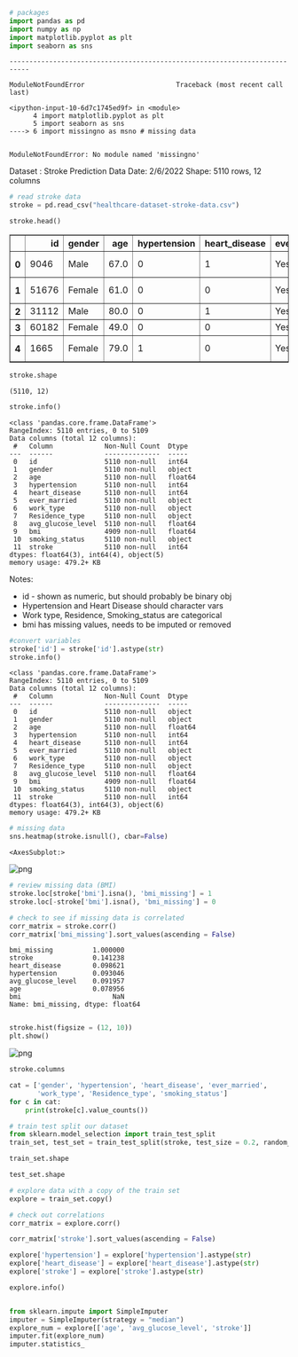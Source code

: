 ```python
# packages
import pandas as pd
import numpy as np
import matplotlib.pyplot as plt
import seaborn as sns
```


    ---------------------------------------------------------------------------

    ModuleNotFoundError                       Traceback (most recent call last)

    <ipython-input-10-6d7c1745ed9f> in <module>
          4 import matplotlib.pyplot as plt
          5 import seaborn as sns
    ----> 6 import missingno as msno # missing data
    

    ModuleNotFoundError: No module named 'missingno'

Dataset : Stroke Prediction Data
Date: 2/6/2022
Shape: 5110 rows, 12 columns

```python
# read stroke data
stroke = pd.read_csv("healthcare-dataset-stroke-data.csv")
```


```python
stroke.head()
```




<div>
<style scoped>
    .dataframe tbody tr th:only-of-type {
        vertical-align: middle;
    }

    .dataframe tbody tr th {
        vertical-align: top;
    }

    .dataframe thead th {
        text-align: right;
    }
</style>
<table border="1" class="dataframe">
  <thead>
    <tr style="text-align: right;">
      <th></th>
      <th>id</th>
      <th>gender</th>
      <th>age</th>
      <th>hypertension</th>
      <th>heart_disease</th>
      <th>ever_married</th>
      <th>work_type</th>
      <th>Residence_type</th>
      <th>avg_glucose_level</th>
      <th>bmi</th>
      <th>smoking_status</th>
      <th>stroke</th>
    </tr>
  </thead>
  <tbody>
    <tr>
      <th>0</th>
      <td>9046</td>
      <td>Male</td>
      <td>67.0</td>
      <td>0</td>
      <td>1</td>
      <td>Yes</td>
      <td>Private</td>
      <td>Urban</td>
      <td>228.69</td>
      <td>36.6</td>
      <td>formerly smoked</td>
      <td>1</td>
    </tr>
    <tr>
      <th>1</th>
      <td>51676</td>
      <td>Female</td>
      <td>61.0</td>
      <td>0</td>
      <td>0</td>
      <td>Yes</td>
      <td>Self-employed</td>
      <td>Rural</td>
      <td>202.21</td>
      <td>NaN</td>
      <td>never smoked</td>
      <td>1</td>
    </tr>
    <tr>
      <th>2</th>
      <td>31112</td>
      <td>Male</td>
      <td>80.0</td>
      <td>0</td>
      <td>1</td>
      <td>Yes</td>
      <td>Private</td>
      <td>Rural</td>
      <td>105.92</td>
      <td>32.5</td>
      <td>never smoked</td>
      <td>1</td>
    </tr>
    <tr>
      <th>3</th>
      <td>60182</td>
      <td>Female</td>
      <td>49.0</td>
      <td>0</td>
      <td>0</td>
      <td>Yes</td>
      <td>Private</td>
      <td>Urban</td>
      <td>171.23</td>
      <td>34.4</td>
      <td>smokes</td>
      <td>1</td>
    </tr>
    <tr>
      <th>4</th>
      <td>1665</td>
      <td>Female</td>
      <td>79.0</td>
      <td>1</td>
      <td>0</td>
      <td>Yes</td>
      <td>Self-employed</td>
      <td>Rural</td>
      <td>174.12</td>
      <td>24.0</td>
      <td>never smoked</td>
      <td>1</td>
    </tr>
  </tbody>
</table>
</div>




```python
stroke.shape
```




    (5110, 12)




```python
stroke.info()
```

    <class 'pandas.core.frame.DataFrame'>
    RangeIndex: 5110 entries, 0 to 5109
    Data columns (total 12 columns):
     #   Column             Non-Null Count  Dtype  
    ---  ------             --------------  -----  
     0   id                 5110 non-null   int64  
     1   gender             5110 non-null   object 
     2   age                5110 non-null   float64
     3   hypertension       5110 non-null   int64  
     4   heart_disease      5110 non-null   int64  
     5   ever_married       5110 non-null   object 
     6   work_type          5110 non-null   object 
     7   Residence_type     5110 non-null   object 
     8   avg_glucose_level  5110 non-null   float64
     9   bmi                4909 non-null   float64
     10  smoking_status     5110 non-null   object 
     11  stroke             5110 non-null   int64  
    dtypes: float64(3), int64(4), object(5)
    memory usage: 479.2+ KB
    

Notes:  
- id - shown as numeric, but should probably be binary obj
- Hypertension and Heart Disease should character vars
- Work type, Residence, Smoking_status are categorical
- bmi has missing values, needs to be imputed or removed



```python
#convert variables
stroke['id'] = stroke['id'].astype(str)
stroke.info()
```

    <class 'pandas.core.frame.DataFrame'>
    RangeIndex: 5110 entries, 0 to 5109
    Data columns (total 12 columns):
     #   Column             Non-Null Count  Dtype  
    ---  ------             --------------  -----  
     0   id                 5110 non-null   object 
     1   gender             5110 non-null   object 
     2   age                5110 non-null   float64
     3   hypertension       5110 non-null   int64  
     4   heart_disease      5110 non-null   int64  
     5   ever_married       5110 non-null   object 
     6   work_type          5110 non-null   object 
     7   Residence_type     5110 non-null   object 
     8   avg_glucose_level  5110 non-null   float64
     9   bmi                4909 non-null   float64
     10  smoking_status     5110 non-null   object 
     11  stroke             5110 non-null   int64  
    dtypes: float64(3), int64(3), object(6)
    memory usage: 479.2+ KB
    


```python
# missing data 
sns.heatmap(stroke.isnull(), cbar=False)
```




    <AxesSubplot:>




    
![png](output_8_1.png)
    



```python
# review missing data (BMI)
stroke.loc[stroke['bmi'].isna(), 'bmi_missing'] = 1
stroke.loc[-stroke['bmi'].isna(), 'bmi_missing'] = 0

# check to see if missing data is correlated
corr_matrix = stroke.corr()
corr_matrix['bmi_missing'].sort_values(ascending = False)
```




    bmi_missing          1.000000
    stroke               0.141238
    heart_disease        0.098621
    hypertension         0.093046
    avg_glucose_level    0.091957
    age                  0.078956
    bmi                       NaN
    Name: bmi_missing, dtype: float64




```python

```


```python
stroke.hist(figsize = (12, 10))
plt.show()
```


    
![png](output_11_0.png)
    



```python
stroke.columns
```


```python
cat = ['gender', 'hypertension', 'heart_disease', 'ever_married',
       'work_type', 'Residence_type', 'smoking_status']
for c in cat:
    print(stroke[c].value_counts())
```


```python
# train test split our dataset
from sklearn.model_selection import train_test_split
train_set, test_set = train_test_split(stroke, test_size = 0.2, random_state = 42)
```


```python
train_set.shape
```


```python
test_set.shape
```


```python
# explore data with a copy of the train set 
explore = train_set.copy()
```


```python
# check out correlations
corr_matrix = explore.corr()
```


```python
corr_matrix['stroke'].sort_values(ascending = False)
```


```python
explore['hypertension'] = explore['hypertension'].astype(str)
explore['heart_disease'] = explore['heart_disease'].astype(str)
explore['stroke'] = explore['stroke'].astype(str)
```


```python
explore.info()
```


```python

```


```python
from sklearn.impute import SimpleImputer
imputer = SimpleImputer(strategy = "median")
explore_num = explore[['age', 'avg_glucose_level', 'stroke']]
imputer.fit(explore_num)
imputer.statistics_
```


```python

```


```python

```


```python

```


```python

```


```python

```
